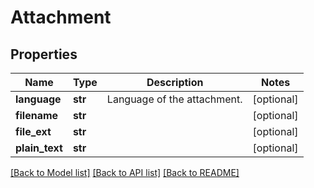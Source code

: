 # Attachment


## Properties
Name | Type | Description | Notes
------------ | ------------- | ------------- | -------------
**language** | **str** | Language of the attachment. | [optional] 
**filename** | **str** |  | [optional] 
**file_ext** | **str** |  | [optional] 
**plain_text** | **str** |  | [optional] 

[[Back to Model list]](../README.md#documentation-for-models) [[Back to API list]](../README.md#documentation-for-api-endpoints) [[Back to README]](../README.md)


